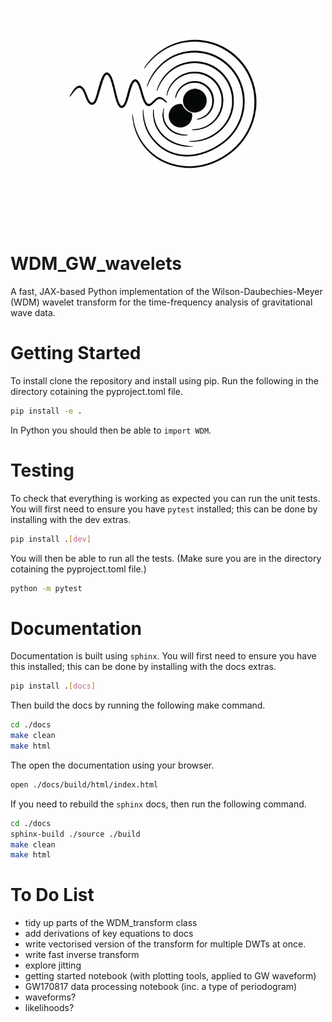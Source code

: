 <p align="center">
<img src="./logo_images/logo.png" alt="logo" width="350"/>
</p>


# WDM_GW_wavelets

A fast, JAX-based Python implementation of the Wilson-Daubechies-Meyer (WDM) wavelet transform for the time-frequency analysis of gravitational wave data.

# Getting Started

To install clone the repository and install using pip. Run the following in the directory cotaining the pyproject.toml file.

```bash
pip install -e .
```

In Python you should then be able to `import WDM`.


# Testing

To check that everything is working as expected you can run the unit tests. 
You will first need to ensure you have `pytest` installed; this can be done by installing with the dev extras.

```bash
pip install .[dev]
```

You will then be able to run all the tests. (Make sure you are in the directory cotaining the pyproject.toml file.)

```bash
python -m pytest
```


# Documentation

Documentation is built using `sphinx`. You will first need to ensure you have this installed; this can be done by installing with the docs extras.

```bash
pip install .[docs]
```

Then build the docs by running the following make command.

```bash
cd ./docs
make clean
make html
```

The open the documentation using your browser.

``` bash
open ./docs/build/html/index.html
```

If you need to rebuild the `sphinx` docs, then run the following command.

``` bash
cd ./docs
sphinx-build ./source ./build
make clean
make html
```


# To Do List

 - tidy up parts of the WDM_transform class
 - add derivations of key equations to docs
 - write vectorised version of the transform for multiple DWTs at once.
 - write fast inverse transform
 - explore jitting
 - getting started notebook (with plotting tools, applied to GW waveform)
 - GW170817 data processing notebook (inc. a type of periodogram)
 - waveforms?
 - likelihoods?